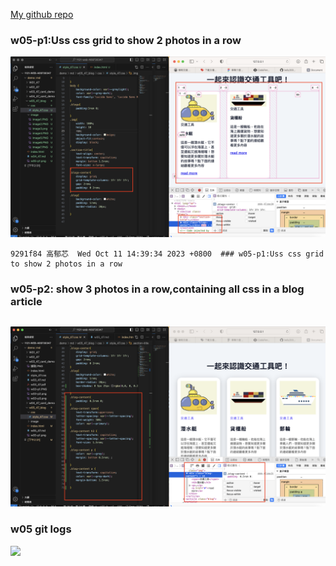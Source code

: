 
[My github repo](https://github.com/kelly20011011/1121-web-409730347.git)

### w05-p1:Uss css grid to show 2 photos in a row

![](w05-p1.png)

```
9291f84 高郁芯  Wed Oct 11 14:39:34 2023 +0800  ### w05-p1:Uss css grid to show 2 photos in a row
```

### w05-p2: show 3 photos in a row,containing all css in a blog article
```

```
![](w05-p2.png)

### w05 git logs
![](w05-p3.png)